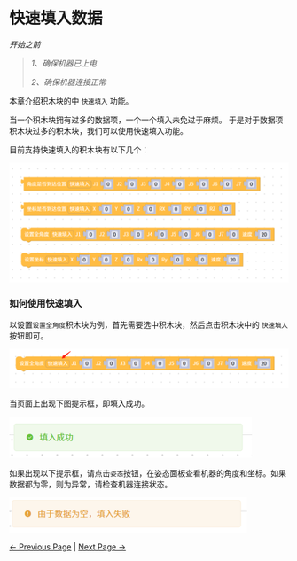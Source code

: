 # 快速填入数据

*开始之前*

> *1、确保机器已上电*
>
> *2、确保机器连接正常*



本章介绍积木块的中 `快速填入` 功能。

当一个积木块拥有过多的数据项，一个一个填入未免过于麻烦。
于是对于数据项积木块过多的积木块，我们可以使用快速填入功能。

目前支持快速填入的积木块有以下几个：

<img  src="..\resources\1-blockly\images\autofill\1.png" style="zoom: 67%;"/>



### 如何使用快速填入

以设置`设置全角度`积木块为例，首先需要选中积木块，然后点击积木块中的 `快速填入`按钮即可。

<img  src="..\resources\1-blockly\images\autofill\click_autofill.png" style="zoom: 87%;"/>

当页面上出现下图提示框，即填入成功。

<img  src="..\resources\1-blockly\images\autofill\fill_success.png" style="zoom: 87%;"/>





如果出现以下提示框，请点击`姿态`按钮，在姿态面板查看机器的角度和坐标。如果数据都为零，则为异常，请检查机器连接状态。

<img  src="..\resources\1-blockly\images\autofill\fill_error.png" style="zoom: 87%;"/>





[← Previous Page](./3-littleCase.md) | [Next Page →](./5-quickMove.md)